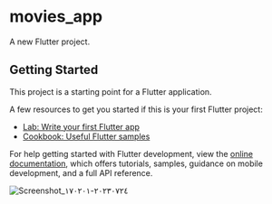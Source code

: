 # movies_app

A new Flutter project.

## Getting Started

This project is a starting point for a Flutter application.

A few resources to get you started if this is your first Flutter project:

- [Lab: Write your first Flutter app](https://docs.flutter.dev/get-started/codelab)
- [Cookbook: Useful Flutter samples](https://docs.flutter.dev/cookbook)

For help getting started with Flutter development, view the
[online documentation](https://docs.flutter.dev/), which offers tutorials,
samples, guidance on mobile development, and a full API reference.


![Screenshot_٢٠٢٣٠٧٢٤-١٧٠٢٠١](https://github.com/hadiaHani/movies_app_clean_architecture/assets/72935798/796aaa1d-8c78-4b7d-ba54-f4a18fde3c49)
